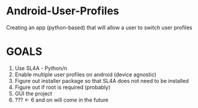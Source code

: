 Android-User-Profiles
=====================

Creating an app (python-based) that will allow a user to switch user profiles

GOALS
=====
1) Use SL4A - Python/n
2) Enable multiple user profiles on android (device agnostic)
3) Figure out installer package so that SL4A does not need to be installed
4) Figure out if root is required (probably)
5) GUI the project
6) ??? <- 6 and on will come in the future
